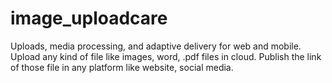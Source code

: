 # image_uploadcare
Uploads, media processing, and adaptive delivery for web and mobile.
Upload any kind of file like images, word, .pdf files in cloud. Publish the link of those file in any platform like website, social media.
